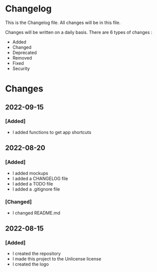# Changelog
This is the Changelog file. All changes will be in this file.

Changes will be written on a daily basis.
There are 6 types of changes :
* Added
* Changed
* Deprecated
* Removed
* Fixed
* Security

# Changes

## 2022-09-15
### [Added]
* I added functions to get app shortcuts

## 2022-08-20
### [Added]
* I added mockups
* I added a CHANGELOG file
* I added a TODO file
* I added a .gitignore file

### [Changed]
* I changed README.md

## 2022-08-15
### [Added]
* I created the repository
* I made this project to the Unlicense license
* I created the logo
